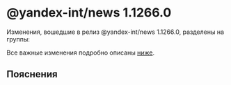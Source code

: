 # @yandex-int/news 1.1266.0

<!-- ЧЕЛОВЕЧЕСКОЕ ВСТУПЛЕНИЕ -->

Изменения, вошедшие в релиз @yandex-int/news 1.1266.0, разделены на группы:

Все важные изменения подробно описаны [ниже](#Пояснения).

## Пояснения

